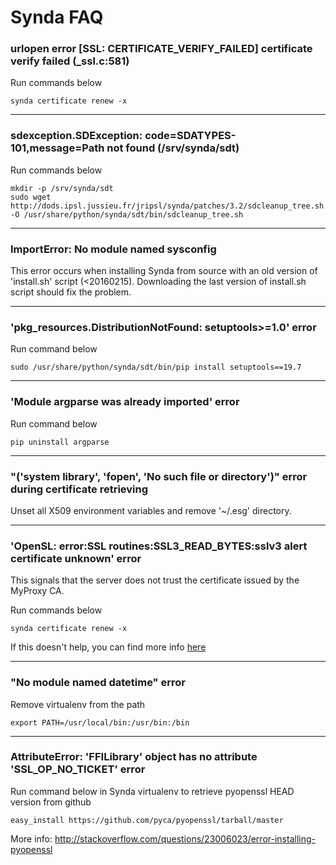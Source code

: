 # Synda FAQ

### urlopen error [SSL: CERTIFICATE_VERIFY_FAILED] certificate verify failed (_ssl.c:581)

Run commands below

    synda certificate renew -x

--------------------------------------------------------

### sdexception.SDException: code=SDATYPES-101,message=Path not found (/srv/synda/sdt)

Run commands below

    mkdir -p /srv/synda/sdt
    sudo wget http://dods.ipsl.jussieu.fr/jripsl/synda/patches/3.2/sdcleanup_tree.sh -O /usr/share/python/synda/sdt/bin/sdcleanup_tree.sh

--------------------------------------------------------

### ImportError: No module named sysconfig

This error occurs when installing Synda from source with an old version of
'install.sh' script (<20160215). Downloading the last version of install.sh
script should fix the problem.

--------------------------------------------------------

### 'pkg_resources.DistributionNotFound: setuptools>=1.0' error

Run command below

    sudo /usr/share/python/synda/sdt/bin/pip install setuptools==19.7

--------------------------------------------------------

### 'Module argparse was already imported' error

Run command below

    pip uninstall argparse

--------------------------------------------------------

### "('system library', 'fopen', 'No such file or directory')" error during certificate retrieving

Unset all X509 environment variables and remove '~/.esg' directory.

--------------------------------------------------------

### 'OpenSL: error:SSL routines:SSL3_READ_BYTES:sslv3 alert certificate unknown' error

This signals that the server does not trust the certificate issued by the
MyProxy CA.

Run commands below

    synda certificate renew -x

If this doesn't help, you can find more info
[here](https://github.com/ESGF/esgf.github.io/wiki/CMIP5_FAQs)

--------------------------------------------------------

### "No module named datetime" error

Remove virtualenv from the path

    export PATH=/usr/local/bin:/usr/bin:/bin

--------------------------------------------------------

### AttributeError: 'FFILibrary' object has no attribute 'SSL_OP_NO_TICKET' error

Run command below in Synda virtualenv to retrieve pyopenssl HEAD version from github

    easy_install https://github.com/pyca/pyopenssl/tarball/master

More info: http://stackoverflow.com/questions/23006023/error-installing-pyopenssl
